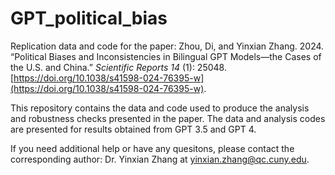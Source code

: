 # GPT_political_bias
Replication data and code for the paper:  Zhou, Di, and Yinxian Zhang. 2024. “Political Biases and Inconsistencies in Bilingual GPT Models—the Cases of the U.S. and China.” *Scientific Reports 14* (1): 25048. [https://doi.org/10.1038/s41598-024-76395-w](https://doi.org/10.1038/s41598-024-76395-w).


This repository contains the data and code used to produce the analysis and robustness checks presented in the paper. The data and analysis codes are presented for results obtained from GPT 3.5 and GPT 4. 

If you need additional help or have any quesitons, please contact the corresponding author: Dr. Yinxian Zhang at <yinxian.zhang@qc.cuny.edu>.
